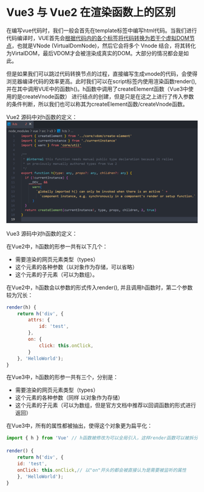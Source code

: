 # Vue3 与 Vue2 在渲染函数上的区别

在编写vue代码时，我们一般会首先在template标签中编写html代码。当我们进行代码编译时，VUE首先会<u>根据代码内的各个标签将代码转换为若干个虚拟DOM节点</u>，也就是VNode (VirtualDomNode)，然后它会将多个 Vnode 结合，将其转化为VirtalDOM，最后VDOM才会被渲染成真实的DOM。大部分的情况都会是如此。

但是如果我们可以跳过代码转换节点的过程，直接编写生成vnode的代码，会使得浏览器编译代码的效率更高。此时我们可以在script标签内使用渲染函数render(), 并在其中调用VUE中的函数h()。h函数中调用了createElement函数（Vue3中使用的是createVnode函数） 进行结点的创建，但是只是在这之上进行了传入参数的条件判断，所以我们也可以称其为createElement函数/createVnode函数。

Vue2 源码中对h函数的定义：![Definition of the h function in the Vue2 source code](./assets/img/2023-01-25-18-43-15-image.png)

Vue3 源码中对h函数的定义：

在Vue2中，h函数的形参一共有以下几个：

- 需要渲染的网页元素类型（types）
- 这个元素的各种参数（以对象作为存储，可以省略）
- 这个元素的子元素（可以为数组）。

在Vue2中，h函数会以参数的形式传入render(), 并且调用h函数时，第二个参数较为冗长：

```javascript
render(h) {
    return h('div', {
        attrs: {
            id: 'test',
        },
        on: {
            click: this.onClick,
        }
    }, 'HelloWorld');
}
``` 

在Vue3中，h函数的形参一共有三个，分别是：

- 需要渲染的网页元素类型（types）
- 这个元素的各种参数（同样 以对象作为存储）
- 这个元素的子元素（可以为数组，但是官方文档中推荐以回调函数的形式进行返回）

在Vue3中，所有的属性都被抽出，使得这个对象更为扁平化：

```javascript
import { h } from 'Vue' // h函数被修改为可以全局引入，这样render函数可以被拆分为多个子函数

render() {
    return h('div', {
    id: 'test',
    onClick: this.onClick,// 以"on"开头的都会被直接认为是需要被监听的属性
    }, 'HelloWorld');
}
```
